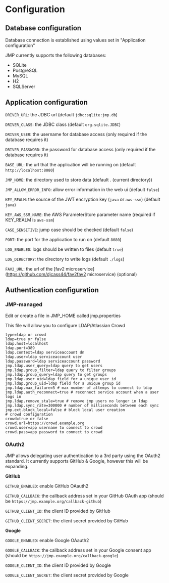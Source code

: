 # Configuration

## Database configuration

Database connection is established using values set in "Application configuration"

JMP currently supports the following databases:
* SQLite
* PostgreSQL
* MySQL
* H2
* SQLServer

## Application configuration

`DRIVER_URL`: the JDBC url (default `jdbc:sqlite:jmp.db`)

`DRIVER_CLASS`: the JDBC class (default `org.sqlite.JDBC`)

`DRIVER_USER`: the username for database access (only required if the database requires it)

`DRIVER_PASSWORD`: the password for database access (only required if the database requires it)

`BASE_URL`: the url that the application will be running on (default `http://localhost:8080`)

`JMP_HOME`: the directory used to store data (default . (current directory))

`JMP_ALLOW_ERROR_INFO`: allow error information in the web ui (default `false`)

`KEY_REALM`: the source of the JWT encryption key (`java` or `aws-ssm`) (default `java`)

`KEY_AWS_SSM_NAME`: the AWS ParameterStore parameter name (required if KEY_REALM is `aws-ssm`)

`CASE_SENSITIVE`: jump case should be checked (default `false`)

`PORT`: the port for the application to run on (default `8080`)

`LOG_ENABLED`: logs should be written to files (default `true`)

`LOG_DIRECTORY`: the directory to write logs (default `./logs`)

`FAV2_URL`: the url of the [fav2 microservice](https://github.com/djcass44/fav2fav2 microservice) (optional)

## Authentication configuration

### JMP-managed

Edit or create a file in JMP_HOME called jmp.properties

This file will allow you to configure LDAP/Atlassian Crowd

```properties
type=ldap or crowd
ldap=true or false
ldap.host=localhost
ldap.port=389
ldap.context=ldap serviceaccount dn
ldap.user=ldap serviceaccount user
ldap.password=ldap serviceaccount password
jmp.ldap.user_query=ldap query to get users
jmp.ldap.group_filter=ldap query to filter groups
jmp.ldap.group_query=ldap query to get groups
jmp.ldap.user_uid=ldap field for a unique user id
jmp.ldap.group_uid=ldap field for a unique group id
jmp.ldap.max_failure=5 # max number of attemps to connect to ldap
jmp.ldap.auth_reconnect=true # reconnect service account when a user logs in
jmp.ldap.remove_stale=true # remove jmp users no longer in ldap
jmp.ldap.sync_rate=300000 # number of milliseconds between each sync
jmp.ext.block_local=false # block local user creation
# crowd configuration
crowd=true or false
crowd.url=https://crowd.example.org
crowd.user=app username to connect to crowd
crowd.pass=app password to connect to crowd
```

### OAuth2

JMP allows delegating user authentication to a 3rd party using the OAuth2 standard.
It currently supports GitHub & Google, however this will be expanding.

**GitHub**

`GITHUB_ENABLED`: enable GitHub OAauth2

`GITHUB_CALLBACK`: the callback address set in your GitHub OAuth app (should be `https://jmp.example.org/callback-github`)

`GITHUB_CLIENT_ID`: the client ID provided by GitHub

`GITHUB_CLIENT_SECRET`: the client secret provided by GitHub

**Google**

`GOOGLE_ENABLED`: enable Google OAauth2

`GOOGLE_CALLBACK`: the callback address set in your Google consent app (should be `https://jmp.example.org/callback-google`)

`GOOGLE_CLIENT_ID`: the client ID provided by Google

`GOOGLE_CLIENT_SECRET`: the client secret provided by Google